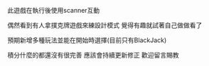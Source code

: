此遊戲在執行後使用scanner互動

偶然看到有人拿撲克牌遊戲來練設計模式
覺得有趣就試著自己做做看了

預期新增多種玩法並能在開始時選擇(目前只有BlackJack)

積分什麼的都還沒有很完善
應該會持續更新修正
歡迎留言賜教
